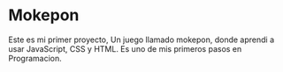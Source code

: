 # Mokepon
Este es mi primer proyecto, Un juego llamado mokepon, donde aprendi a usar JavaScript, CSS y HTML.
Es uno de mis primeros pasos en Programacion.
